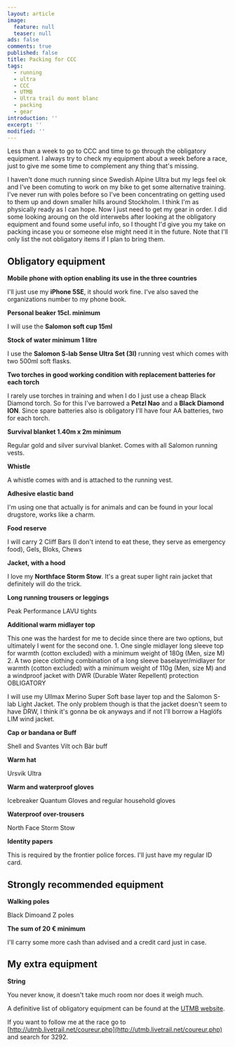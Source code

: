```yaml
---
layout: article
image:
  feature: null
  teaser: null
ads: false
comments: true
published: false
title: Packing for CCC
tags:
  - running
  - ultra
  - CCC
  - UTMB
  - Ultra trail du mont blanc
  - packing
  - gear
introduction: ''
excerpt: ''
modified: ''
---
```

Less than a week to go to CCC and time to go through the obligatory equipment. I always try to check my equipment about a week before a race, just to give me some time to complement any thing that's missing. 

I haven't done much running since Swedish Alpine Ultra but my legs feel ok and I've been comuting to work on my bike to get some alternative training. I've never run with poles before so I've been concentrating on getting used to them up and down smaller hills around Stockholm. I think I'm as physically ready as I can hope. Now I just need to get my gear in order. I did some looking aroung on the old interwebs after looking at the obligatory equipment and found some useful info, so I thought I'd give you my take on packing incase you or someone else might need it in the future. Note that I'll only list the not obligatory items if I plan to bring them.

## Obligatory equipment

**Mobile phone with option enabling its use in the three countries**

I'll just use my **iPhone 5SE**, it should work fine. I've also saved the organizations number to my phone book.

**Personal beaker 15cl. minimum**

I will use the **Salomon soft cup 15ml**

**Stock of water minimum 1 litre**

I use the **Salomon S-lab Sense Ultra Set (3l)** running vest which comes with two 500ml soft flasks.

**Two torches in good working condition with replacement batteries for each torch**

I rarely use torches in training and when I do I just use a cheap Black Diamond torch. So for this I've barrowed a **Petzl Nao** and a **Black Diamond ION**. Since spare batteries also is obligatory I'll have four AA batteries, two for each torch.

**Survival blanket 1.40m x 2m minimum**

Regular gold and silver survival blanket. Comes with all Salomon running vests.

**Whistle**

A whistle comes with and is attached to the running vest.

**Adhesive elastic band**

I'm using one that actually is for animals and can be found in your local drugstore, works like a charm.

**Food reserve**

I will carry 2 Cliff Bars (I don't intend to eat these, they serve as emergency food), Gels, Bloks, Chews

**Jacket, with a hood**

I love my **Northface Storm Stow**. It's a great super light rain jacket that definitely will do the trick.

**Long running trousers or leggings**

Peak Performance LAVU tights

**Additional warm midlayer top**

This one was the hardest for me to decide since there are two options, but ultimately I went for the second one. 
	1. One single midlayer long sleeve top for warmth (cotton excluded) with a minimum weight of 180g (Men, size M) 
	2. A two piece clothing combination of a long sleeve baselayer/midlayer for warmth (cotton excluded) with a minimum weight of 110g (Men, size M) and a windproof jacket with DWR (Durable Water Repellent) protection	OBLIGATORY

I will use my Ullmax Merino Super Soft base layer top and the Salomon S-lab Light Jacket. The only problem though is that the jacket doesn't seem to have DRW, I think it's gonna be ok anyways and if not I'll borrow a Haglöfs LIM wind jacket.

**Cap or bandana or Buff**

Shell and Svantes Vilt och Bär buff

**Warm hat**

Ursvik Ultra

**Warm and waterproof gloves**

Icebreaker Quantum Gloves and regular household gloves

**Waterproof over-trousers**

North Face Storm Stow

**Identity papers**

This is required by the frontier police forces. I'll just have my regular ID card.

## Strongly recommended equipment

**Walking poles**

Black Dimoand Z poles

**The sum of 20 € minimum**

I'll carry some more cash than advised and a credit card just in case.

## My extra equipment

**String**

You never know, it doesn't take much room nor does it weigh much.


A definitive list of obligatory equipment can be found at the [UTMB website](http://utmbmontblanc.com/en/page/359/Equipment%20advices.html).

If you want to follow me at the race go to [http://utmb.livetrail.net/coureur.php](http://utmb.livetrail.net/coureur.php) and search for 3292.